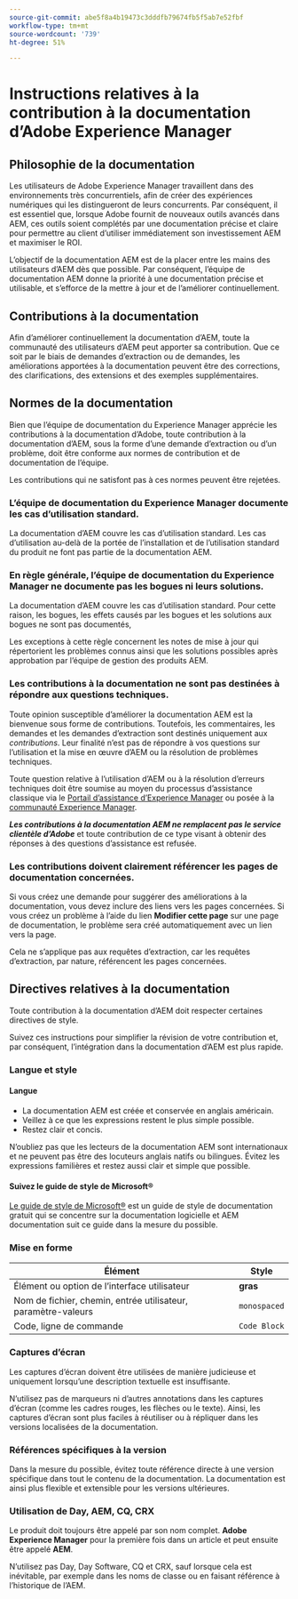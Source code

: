 ```yaml
---
source-git-commit: abe5f8a4b19473c3dddfb79674fb5f5ab7e52fbf
workflow-type: tm+mt
source-wordcount: '739'
ht-degree: 51%

---
```

# Instructions relatives à la contribution à la documentation d’Adobe Experience Manager

## Philosophie de la documentation

Les utilisateurs de Adobe Experience Manager travaillent dans des environnements très concurrentiels, afin de créer des expériences numériques qui les distingueront de leurs concurrents. Par conséquent, il est essentiel que, lorsque Adobe fournit de nouveaux outils avancés dans AEM, ces outils soient complétés par une documentation précise et claire pour permettre au client d’utiliser immédiatement son investissement AEM et maximiser le ROI.

L’objectif de la documentation AEM est de la placer entre les mains des utilisateurs d’AEM dès que possible. Par conséquent, l’équipe de documentation AEM donne la priorité à une documentation précise et utilisable, et s’efforce de la mettre à jour et de l’améliorer continuellement.

## Contributions à la documentation

Afin d’améliorer continuellement la documentation d’AEM, toute la communauté des utilisateurs d’AEM peut apporter sa contribution. Que ce soit par le biais de demandes d’extraction ou de demandes, les améliorations apportées à la documentation peuvent être des corrections, des clarifications, des extensions et des exemples supplémentaires.

## Normes de la documentation

Bien que l’équipe de documentation du Experience Manager apprécie les contributions à la documentation d’Adobe, toute contribution à la documentation d’AEM, sous la forme d’une demande d’extraction ou d’un problème, doit être conforme aux normes de contribution et de documentation de l’équipe.

Les contributions qui ne satisfont pas à ces normes peuvent être rejetées.

### L’équipe de documentation du Experience Manager documente les cas d’utilisation standard.

La documentation d’AEM couvre les cas d’utilisation standard. Les cas d’utilisation au-delà de la portée de l’installation et de l’utilisation standard du produit ne font pas partie de la documentation AEM.

### En règle générale, l’équipe de documentation du Experience Manager ne documente pas les bogues ni leurs solutions.

La documentation d’AEM couvre les cas d’utilisation standard. Pour cette raison, les bogues, les effets causés par les bogues et les solutions aux bogues ne sont pas documentés,

Les exceptions à cette règle concernent les notes de mise à jour qui répertorient les problèmes connus ainsi que les solutions possibles après approbation par l’équipe de gestion des produits AEM.

### Les contributions à la documentation ne sont pas destinées à répondre aux questions techniques.

Toute opinion susceptible d’améliorer la documentation AEM est la bienvenue sous forme de contributions. Toutefois, les commentaires, les demandes et les demandes d’extraction sont destinés uniquement aux *contributions*. Leur finalité n’est pas de répondre à vos questions sur l’utilisation et la mise en œuvre d’AEM ou la résolution de problèmes techniques.

Toute question relative à l’utilisation d’AEM ou à la résolution d’erreurs techniques doit être soumise au moyen du processus d’assistance classique via le [Portail d’assistance d’Experience Manager](https://experienceleague.adobe.com/?support-solution=Experience+Manager&amp;lang=fr#home) ou posée à la [communauté Experience Manager](https://experienceleaguecommunities.adobe.com/t5/adobe-experience-manager/ct-p/adobe-experience-manager-community?profile.language=fr).

***Les contributions à la documentation AEM ne remplacent pas le service clientèle d’Adobe*** et toute contribution de ce type visant à obtenir des réponses à des questions d’assistance est refusée.

### Les contributions doivent clairement référencer les pages de documentation concernées.

Si vous créez une demande pour suggérer des améliorations à la documentation, vous devez inclure des liens vers les pages concernées. Si vous créez un problème à l’aide du lien **Modifier cette page** sur une page de documentation, le problème sera créé automatiquement avec un lien vers la page.

Cela ne s’applique pas aux requêtes d’extraction, car les requêtes d’extraction, par nature, référencent les pages concernées.

## Directives relatives à la documentation

Toute contribution à la documentation d’AEM doit respecter certaines directives de style.

Suivez ces instructions pour simplifier la révision de votre contribution et, par conséquent, l’intégration dans la documentation d’AEM est plus rapide.

### Langue et style

#### Langue

* La documentation AEM est créée et conservée en anglais américain.
* Veillez à ce que les expressions restent le plus simple possible.
* Restez clair et concis.

N’oubliez pas que les lecteurs de la documentation AEM sont internationaux et ne peuvent pas être des locuteurs anglais natifs ou bilingues. Évitez les expressions familières et restez aussi clair et simple que possible.

#### Suivez le guide de style de Microsoft®

[Le guide de style de Microsoft®](https://learn.microsoft.com/en-us/style-guide/welcome/) est un guide de style de documentation gratuit qui se concentre sur la documentation logicielle et AEM documentation suit ce guide dans la mesure du possible.

### Mise en forme

| Élément | Style |
|---|---|
| Élément ou option de l’interface utilisateur | **gras** |
| Nom de fichier, chemin, entrée utilisateur, paramètre-valeurs | `monospaced` |
| Code, ligne de commande | ```Code Block``` |

### Captures d’écran

Les captures d’écran doivent être utilisées de manière judicieuse et uniquement lorsqu’une description textuelle est insuffisante.

N’utilisez pas de marqueurs ni d’autres annotations dans les captures d’écran (comme les cadres rouges, les flèches ou le texte). Ainsi, les captures d’écran sont plus faciles à réutiliser ou à répliquer dans les versions localisées de la documentation.

### Références spécifiques à la version

Dans la mesure du possible, évitez toute référence directe à une version spécifique dans tout le contenu de la documentation. La documentation est ainsi plus flexible et extensible pour les versions ultérieures.

### Utilisation de Day, AEM, CQ, CRX

Le produit doit toujours être appelé par son nom complet. **Adobe Experience Manager** pour la première fois dans un article et peut ensuite être appelé **AEM**.

N’utilisez pas Day, Day Software, CQ et CRX, sauf lorsque cela est inévitable, par exemple dans les noms de classe ou en faisant référence à l’historique de l’AEM.
